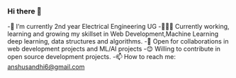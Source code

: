 ### Hi there 👋
-🔭 I’m currently 2nd year Electrical Engineering UG
-👨🏽‍💻 Currently working, learning and growing my skillset in Web Development,Machine Learning deep learning, data structures and algorithms.
-🤝 Open for collaborations in web development projects and ML/AI projects
-😊 Willing to contribute in open source development projects.
-📫 How to reach me: anshusandhi6@gmail.com

<!--
**anshusandhi6/anshusandhi6** is a ✨ _special_ ✨ repository because its `README.md` (this file) appears on your GitHub profile.

Here are some ideas to get you started:

- 🔭 I’m currently working on ...
- 🌱 I’m currently learning ...
- 👯 I’m looking to collaborate on ...
- 🤔 I’m looking for help with ...
- 💬 Ask me about ...
- 📫 How to reach me: ...
- 😄 Pronouns: ...
- ⚡ Fun fact: ...
-->
